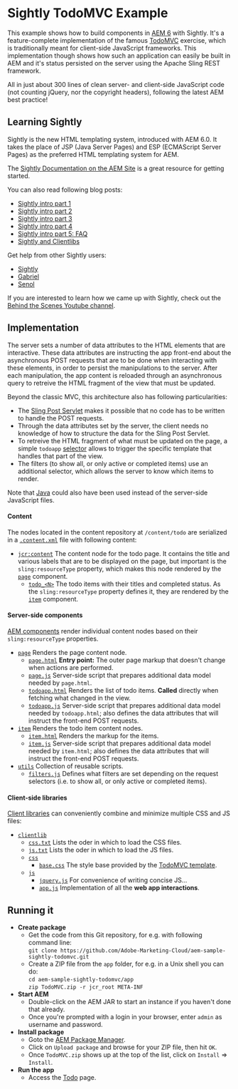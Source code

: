 # Sightly TodoMVC Example

This example shows how to build components in [AEM 6](http://www.adobe.com/go/aem) with Sightly. It's a feature-complete implementation of the famous [TodoMVC](http://todomvc.com) exercise, which is traditionally meant for client-side JavaScript frameworks. This implementation though shows how such an application can easily be built in AEM and it's status persisted on the server using the Apache Sling REST framework.

All in just about 300 lines of clean server- and client-side JavaScript code (not counting jQuery, nor the copyright headers), following the latest AEM best practice!

## Learning Sightly

Sightly is the new HTML templating system, introduced with AEM 6.0. It takes the place of JSP (Java Server Pages) and ESP (ECMAScript Server Pages) as the preferred HTML templating system for AEM.

The [Sightly Documentation on the AEM Site](http://docs.adobe.com/docs/en/aem/6-0/develop/sightly.html) is a great resource for getting started.

You can also read following blog posts:

* [Sightly intro part 1](http://experiencedelivers.adobe.com/cemblog/en/experiencedelivers/2014/01/sightly-preview-part1.html)
* [Sightly intro part 2](http://experiencedelivers.adobe.com/cemblog/en/experiencedelivers/2014/01/sightly-preview-part2.html)
* [Sightly intro part 3](http://experiencedelivers.adobe.com/cemblog/en/experiencedelivers/2014/03/sightly-intro-part3.html)
* [Sightly intro part 4](http://experiencedelivers.adobe.com/cemblog/en/experiencedelivers/2014/04/sightly-intro-part-4.html)
* [Sightly intro part 5: FAQ](http://experiencedelivers.adobe.com/cemblog/en/experiencedelivers/2014/05/sightly-intro-part-5-faq.html)
* [Sightly and Clientlibs](http://experiencedelivers.adobe.com/cemblog/en/experiencedelivers/2014/06/sightly-and-clientlibs.html)

Get help from other Sightly users:

* [Sightly](https://twitter.com/sightlyio)
* [Gabriel](https://twitter.com/gabrielwalt)
* [Senol](https://twitter.com/thelabertasch)

If you are interested to learn how we came up with Sightly, check out the [Behind the Scenes Youtube channel](https://www.youtube.com/playlist?list=PLkBe8kbE_7-xeo5uNJVE4uZXRpOpCA0J8).

## Implementation

The server sets a number of data attributes to the HTML elements that are interactive. These data attributes are instructing the app front-end about the asynchronous POST requests that are to be done when interacting with these elements, in order to persist the manipulations to the server. After each manipulation, the app content is reloaded through an asynchronous query to retreive the HTML fragment of the view that must be updated.

Beyond the classic MVC, this architecture also has following particularities:

* The [Sling Post Servlet](http://sling.apache.org/documentation/bundles/manipulating-content-the-slingpostservlet-servlets-post.html) makes it possible that no code has to be written to handle the POST requests.
* Through the data attributes set by the server, the client needs no knowledge of how to structure the data for the Sling Post Servlet.
* To retreive the HTML fragment of what must be updated on the page, a simple `todoapp` [selector](http://sling.apache.org/documentation/the-sling-engine/url-decomposition.html) allows to trigger the specific template that handles that part of the view.
* The filters (to show all, or only active or completed items) use an additional selector, which allows the server to know which items to render.

Note that [Java](http://docs.adobe.com/docs/en/aem/6-0/develop/sightly/use-api-in-java.html) could also have been used instead of the server-side JavaScript files.

#### Content

The nodes located in the content repository at `/content/todo` are serialized in a [`.content.xml`](app/jcr_root/content/todo/.content.xml) file with following content:

* [`jcr:content`](app/jcr_root/content/todo/.content.xml#L4-L15) The content node for the todo page. It contains the title and various labels that are to be displayed on the page, but important is the `sling:resourceType` property, which makes this node rendered by the [`page`](app/jcr_root/apps/todo/components/page) component.
  * [`todo_<N>`](app/jcr_root/content/todo/.content.xml#L16-L20) The todo items with their titles and completed status. As the `sling:resourceType` property defines it, they are rendered by the [`item`](app/jcr_root/apps/todo/components/item) component.

#### Server-side components

[AEM components](http://dev.day.com/docs/en/cq/current/developing/components.html) render individual content nodes based on their `sling:resourceType` properties.

* [`page`](app/jcr_root/apps/todo/components/page)
  Renders the page content node.
  * [`page.html`](app/jcr_root/apps/todo/components/page/page.html)
    **Entry point:** The outer page markup that doesn't change when actions are performed.
  * [`page.js`](app/jcr_root/apps/todo/components/page/page.js)
    Server-side script that prepares additional data model needed by `page.html`.
  * [`todoapp.html`](app/jcr_root/apps/todo/components/page/todoapp.html)
    Renders the list of todo items. **Called** directly when fetching what changed in the view.
  * [`todoapp.js`](app/jcr_root/apps/todo/components/page/todoapp.js)
    Server-side script that prepares additional data model needed by `todoapp.html`; also defines the data attributes that will instruct the front-end POST requests.
* [`item`](app/jcr_root/apps/todo/components/item)
  Renders the todo item content nodes.
  * [`item.html`](app/jcr_root/apps/todo/components/item/item.html)
    Renders the markup for the items.
  * [`item.js`](app/jcr_root/apps/todo/components/item/item.js)
    Server-side script that prepares additional data model needed by `item.html`; also defines the data attributes that will instruct the front-end POST requests.
* [`utils`](app/jcr_root/apps/todo/components/utils)
  Collection of reusable scripts.
  * [`filters.js`](app/jcr_root/apps/todo/components/utils/filters.js)
    Defines what filters are set depending on the request selectors (i.e. to show all, or only active or completed items).

#### Client-side libraries

[Client libraries](http://dev.day.com/docs/en/cq/current/developing/clientlibs.html) can conveniently combine and minimize multiple CSS and JS files:

* [`clientlib`](app/jcr_root/etc/designs/todo/clientlib)
  * [`css.txt`](app/jcr_root/etc/designs/todo/clientlib/css.txt)
    Lists the oder in which to load the CSS files.
  * [`js.txt`](app/jcr_root/etc/designs/todo/clientlib/js.txt)
    Lists the oder in which to load the JS files.
  * [`css`](app/jcr_root/etc/designs/todo/clientlib/css)
    * [`base.css`](app/jcr_root/etc/designs/todo/clientlib/css/base.css)
      The style base provided by the [TodoMVC template](https://github.com/tastejs/todomvc/tree/gh-pages/template).
  * [`js`](app/jcr_root/etc/designs/todo/clientlib/js)
    * [`jquery.js`](app/jcr_root/etc/designs/todo/clientlib/js/jquery.js)
      For convenience of writing concise JS...
    * [`app.js`](app/jcr_root/etc/designs/todo/clientlib/js/app.js)
      Implementation of all the **web app interactions**.

## Running it

* **Create package**
  * Get the code from this Git repository, for e.g. with following command line:  
    `git clone https://github.com/Adobe-Marketing-Cloud/aem-sample-sightly-todomvc.git`
  * Create a ZIP file from the `app` folder, for e.g. in a Unix shell you can do:  
    `cd aem-sample-sightly-todomvc/app`  
    `zip TodoMVC.zip -r jcr_root META-INF`
* **Start AEM**
  * Double-click on the AEM JAR to start an instance if you haven't done that already.
  * Once you're prompted with a login in your browser, enter `admin` as username and password.
* **Install package**
  * Goto the [AEM Package Manager](http://localhost:4502/crx/packmgr/index.jsp).
  * Click on `Upload package` and browse for your ZIP file, then hit `OK`.
  * Once `TodoMVC.zip` shows up at the top of the list, click on `Install` => `Install`.
* **Run the app**
  * Access the [Todo](http://localhost:4502/content/todo.html) page.
